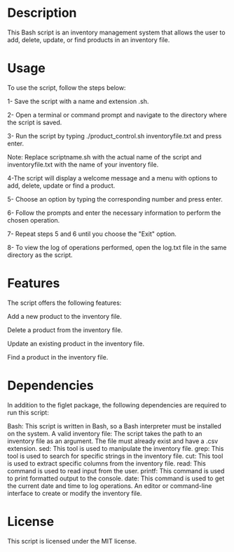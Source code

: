 # Description
This Bash script is an inventory management system that allows the user to add, delete, update, or find products in an inventory file.

# Usage
To use the script, follow the steps below:

1- Save the script with a name and extension .sh.

2- Open a terminal or command prompt and navigate to the directory where the script is saved.

3- Run the script by typing ./product_control.sh inventoryfile.txt and press enter.

Note: Replace scriptname.sh with the actual name of the script and inventoryfile.txt with the name of your inventory file.

4-The script will display a welcome message and a menu with options to add, delete, update or find a product.

5- Choose an option by typing the corresponding number and press enter.

6- Follow the prompts and enter the necessary information to perform the chosen operation.

7- Repeat steps 5 and 6 until you choose the "Exit" option.

8- To view the log of operations performed, open the log.txt file in the same directory as the script.

# Features
The script offers the following features:

Add a new product to the inventory file.

Delete a product from the inventory file.

Update an existing product in the inventory file.

Find a product in the inventory file.

# Dependencies
In addition to the figlet package, the following dependencies are required to run this script:

Bash: This script is written in Bash, so a Bash interpreter must be installed on the system.
A valid inventory file: The script takes the path to an inventory file as an argument. The file must already exist and have a .csv extension.
sed: This tool is used to manipulate the inventory file.
grep: This tool is used to search for specific strings in the inventory file.
cut: This tool is used to extract specific columns from the inventory file.
read: This command is used to read input from the user.
printf: This command is used to print formatted output to the console.
date: This command is used to get the current date and time to log operations.
An editor or command-line interface to create or modify the inventory file.

# License
This script is licensed under the MIT license.
